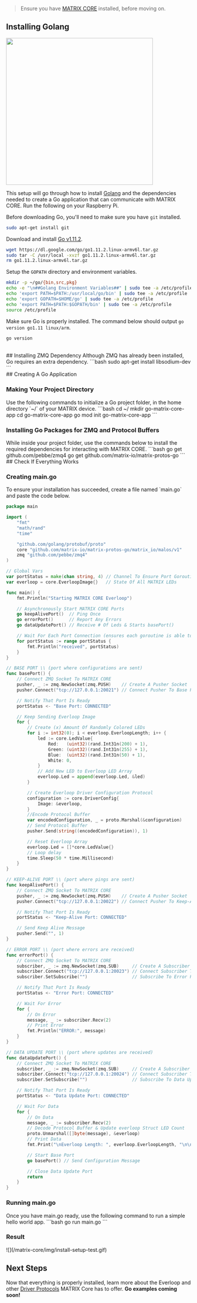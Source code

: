 > Ensure you have [MATRIX CORE](core-installation.md) installed, before moving on.

## Installing Golang
<img src="../../img/golang-mascot.png" width=400 />

This setup will go through how to install <a href="https://golang.org/" target="_blank">Golang</a> and the dependencies needed to create a Go application that can communicate with MATRIX CORE. Run the following on your Raspberry Pi.

Before downloading Go, you'll need to make sure you have `git` installed.
```bash
sudo apt-get install git
```

Download and install <a href="https://golang.org/dl/" target="_blank">Go v1.11.2</a>.
```bash
wget https://dl.google.com/go/go1.11.2.linux-armv6l.tar.gz
sudo tar -C /usr/local -xvzf go1.11.2.linux-armv6l.tar.gz
rm go1.11.2.linux-armv6l.tar.gz
```

Setup the `GOPATH` directory and environment variables.
```bash
mkdir -p ~/go/{bin,src,pkg}
echo -e "\n##Golang Environment Variables##" | sudo tee -a /etc/profile
echo 'export PATH=$PATH:/usr/local/go/bin' | sudo tee -a /etc/profile
echo 'export GOPATH=$HOME/go' | sudo tee -a /etc/profile
echo 'export PATH=$PATH:$GOPATH/bin' | sudo tee -a /etc/profile
source /etc/profile
```

Make sure Go is properly installed. The command below should output `go version go1.11 linux/arm`.
```bash
go version
```


<br/>
## Installing ZMQ Dependency
Although ZMQ has already been installed, Go requires an extra dependency.
```bash
sudo apt-get install libsodium-dev
```


<br/>
## Creating A Go Application
<h3 style="padding-top: 0">Making Your Project Directory</h3>
Use the following commands to initialize a Go project folder, in the home directory `~/` of your MATRIX device.
```bash
cd ~/
mkdir go-matrix-core-app
cd go-matrix-core-app
go mod init go-matrix-core-app
```

<h3 style="padding-top: 0">Installing Go Packages for ZMQ and Protocol Buffers</h3>
While inside your project folder, use the commands below to install the required dependencies for interacting with MATRIX CORE.
```bash
go get github.com/pebbe/zmq4
go get github.com/matrix-io/matrix-protos-go
```

<br/>
## Check If Everything Works
<h3 style="padding-top: 0">Creating main.go</h3>
To ensure your installation has succeeded, create a file named `main.go` and paste the code below.

```go
package main

import (
	"fmt"
	"math/rand"
	"time"

	"github.com/golang/protobuf/proto"
	core "github.com/matrix-io/matrix-protos-go/matrix_io/malos/v1"
	zmq "github.com/pebbe/zmq4"
)

// Global Vars
var portStatus = make(chan string, 4) // Channel To Ensure Port Goroutines Are Called
var everloop = core.EverloopImage{}   // State Of All MATRIX LEDs

func main() {
	fmt.Println("Starting MATRIX CORE Everloop")

	// Asynchronously Start MATRIX CORE Ports
	go keepAlivePort()  // Ping Once
	go errorPort()      // Report Any Errors
	go dataUpdatePort() // Receive # Of Leds & Starts basePort()

	// Wait For Each Port Connection (ensures each goroutine is able to run)
	for portStatus := range portStatus {
		fmt.Println("received", portStatus)
	}
}

// BASE PORT \\ (port where configurations are sent)
func basePort() {
	// Connect ZMQ Socket To MATRIX CORE
	pusher, _ := zmq.NewSocket(zmq.PUSH)    // Create A Pusher Socket
	pusher.Connect("tcp://127.0.0.1:20021") // Connect Pusher To Base Port

	// Notify That Port Is Ready
	portStatus <- "Base Port: CONNECTED"

	// Keep Sending Everloop Image
	for {
		// Create (x) Amount Of Randomly Colored LEDs
		for i := int32(0); i < everloop.EverloopLength; i++ {
			led := core.LedValue{
				Red:   (uint32)(rand.Int31n(200) + 1),
				Green: (uint32)(rand.Int31n(255) + 1),
				Blue:  (uint32)(rand.Int31n(50) + 1),
				White: 0,
			}
			// Add New LED to Everloop LED Array
			everloop.Led = append(everloop.Led, &led)
		}

		// Create Everloop Driver Configuration Protocol
		configuration := core.DriverConfig{
			Image: &everloop,
		}
		//Encode Protocol Buffer
		var encodedConfiguration, _ = proto.Marshal(&configuration)
		// Send Protocol Buffer
		pusher.Send(string((encodedConfiguration)), 1)

		// Reset Everloop Array
		everloop.Led = []*core.LedValue{}
		// Loop delay
		time.Sleep(50 * time.Millisecond)
	}
}

// KEEP-ALIVE PORT \\ (port where pings are sent)
func keepAlivePort() {
	// Connect ZMQ Socket To MATRIX CORE
	pusher, _ := zmq.NewSocket(zmq.PUSH)    // Create A Pusher Socket
	pusher.Connect("tcp://127.0.0.1:20022") // Connect Pusher To Keep-Alive Port

	// Notify That Port Is Ready
	portStatus <- "Keep-Alive Port: CONNECTED"

	// Send Keep Alive Message
	pusher.Send("", 1)
}

// ERROR PORT \\ (port where errors are received)
func errorPort() {
	// Connect ZMQ Socket To MATRIX CORE
	subscriber, _ := zmq.NewSocket(zmq.SUB)     // Create A Subscriber Socket
	subscriber.Connect("tcp://127.0.0.1:20023") // Connect Subscriber To Data Update Port
	subscriber.SetSubscribe("")                 // Subscribe To Error Port Messages

	// Notify That Port Is Ready
	portStatus <- "Error Port: CONNECTED"

	// Wait For Error
	for {
		// On Error
		message, _ := subscriber.Recv(2)
		// Print Error
		fmt.Println("ERROR:", message)
	}
}

// DATA UPDATE PORT \\ (port where updates are received)
func dataUpdatePort() {
	// Connect ZMQ Socket To MATRIX CORE
	subscriber, _ := zmq.NewSocket(zmq.SUB)     // Create A Subscriber Socket
	subscriber.Connect("tcp://127.0.0.1:20024") // Connect Subscriber To Data Update Port
	subscriber.SetSubscribe("")                 // Subscribe To Data Update Port Messages

	// Notify That Port Is Ready
	portStatus <- "Data Update Port: CONNECTED"

	// Wait For Data
	for {
		// On Data
		message, _ := subscriber.Recv(2)
		// Decode Protocol Buffer & Update everloop Struct LED Count
		proto.Unmarshal([]byte(message), &everloop)
		// Print Data
		fmt.Print("\nEverloop Length: ", everloop.EverloopLength, "\n\n")

		// Start Base Port
		go basePort() // Send Configuration Message

		// Close Data Update Port
		return
	}
}
```

<h3 style="padding-top: 0">Running main.go</h3>
Once you have main.go ready, use the following command to run a simple hello world app.
```bash
go run main.go
```
<h3 style="padding-top: 0">Result</h3>
![](/matrix-core/img/install-setup-test.gif)

## Next Steps
 Now that everything is properly installed, learn more about the Everloop and other [Driver Protocols](../protocols) MATRIX Core has to offer. **Go examples coming soon!**

<!-- Now that everything is properly installed, learn more about the Everloop and other [Driver Protocols](../protocols) MATRIX Core has to offer, or view the available [Go examples](../go-examples). -->
